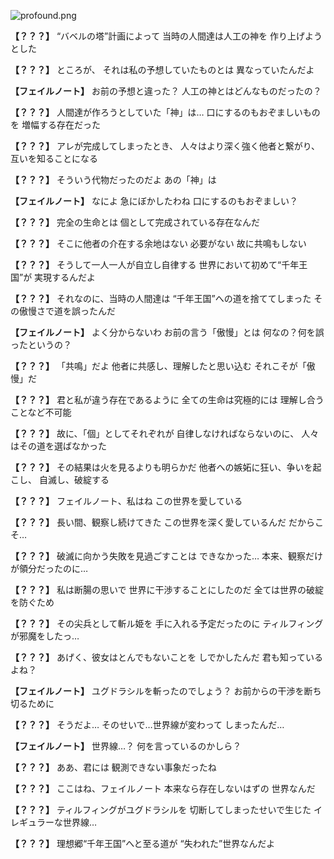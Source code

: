 
![profound.png](../images/backgrounds/profound.png)

**【？？？】**
“バベルの塔”計画によって
当時の人間達は人工の神を
作り上げようとした

**【？？？】**
ところが、
それは私の予想していたものとは
異なっていたんだよ

**【フェイルノート】**
お前の予想と違った？
人工の神とはどんなものだったの？

**【？？？】**
人間達が作ろうとしていた「神」は…
口にするのもおぞましいものを
増幅する存在だった

**【？？？】**
アレが完成してしまったとき、
人々はより深く強く他者と繋がり、
互いを知ることになる

**【？？？】**
そういう代物だったのだよ
あの「神」は

**【フェイルノート】**
なによ
急にぼかしたわね
口にするのもおぞましい？

**【？？？】**
完全の生命とは
個として完成されている存在なんだ

**【？？？】**
そこに他者の介在する余地はない
必要がない
故に共鳴もしない

**【？？？】**
そうして一人一人が自立し自律する
世界において初めて“千年王国”が
実現するんだよ

**【？？？】**
それなのに、当時の人間達は
“千年王国”への道を捨ててしまった
その傲慢さで道を誤ったんだ

**【フェイルノート】**
よく分からないわ
お前の言う「傲慢」とは
何なの？何を誤ったというの？

**【？？？】**
「共鳴」だよ
他者に共感し、理解したと思い込む
それこそが「傲慢」だ

**【？？？】**
君と私が違う存在であるように
全ての生命は究極的には
理解し合うことなど不可能

**【？？？】**
故に、「個」としてそれぞれが
自律しなければならないのに、
人々はその道を選ばなかった

**【？？？】**
その結果は火を見るよりも明らかだ
他者への嫉妬に狂い、争いを起こし、
自滅し、破綻する

**【？？？】**
フェイルノート、私はね
この世界を愛している

**【？？？】**
長い間、観察し続けてきた
この世界を深く愛しているんだ
だからこそ…

**【？？？】**
破滅に向かう失敗を見過ごすことは
できなかった…
本来、観察だけが領分だったのに…

**【？？？】**
私は断腸の思いで
世界に干渉することにしたのだ
全ては世界の破綻を防ぐため

**【？？？】**
その尖兵として斬ル姫を
手に入れる予定だったのに
ティルフィングが邪魔をしたっ…

**【？？？】**
あげく、彼女はとんでもないことを
しでかしたんだ
君も知っているよね？

**【フェイルノート】**
ユグドラシルを斬ったのでしょう？
お前からの干渉を断ち切るために

**【？？？】**
そうだよ…
そのせいで…世界線が変わって
しまったんだ…

**【フェイルノート】**
世界線…？
何を言っているのかしら？

**【？？？】**
ああ、君には
観測できない事象だったね

**【？？？】**
ここはね、フェイルノート
本来なら存在しないはずの
世界なんだ

**【？？？】**
ティルフィングがユグドラシルを
切断してしまったせいで生じた
イレギュラーな世界線…

**【？？？】**
理想郷“千年王国”へと至る道が
“失われた”世界なんだよ